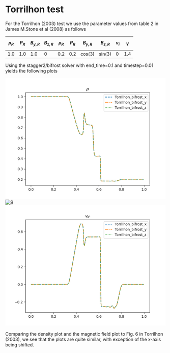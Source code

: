 # Torrilhon test

For the Torrilhon (2003) test we use the parameter values from table 2 in James M.Stone et al (2008) as follows

|$$\rho_R$$|$$P_R$$|$$B_{y,R}$$|$$B_{z,R}$$|$$\rho_R$$|$$P_R$$|$$B_{y,R}$$|$$B_{z,R}$$|$$v_i$$ |$$\gamma$$|
|----------|-------|-----------|-----------|----------|-------|-----------|-----------|--------|----------|
|1.0	   | 1.0   | 1.0       | 0         | 0.2      | 0.2   | cos(3)    | sin(3)    | 0      | 1.4      |

Using the stagger2/bifrost solver with end_time=0.1 and timestep=0.01 yields the following plots

![rho](images/Torrilhon_bifrost_rho.png)
![B](images/Torrilhon_bifrost_Bd.png)
![v](images/Torrilhon_bifrost_ud.png)

Comparing the density plot and the magnetic field plot to Fig. 6 in Torrilhon (2003), we see that the plots are quite similar, with exception of the x-axis being shifted. 
